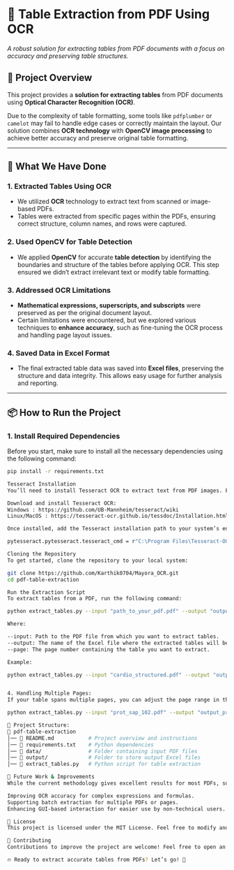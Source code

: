 # 📑 **Table Extraction from PDF Using OCR**  
_A robust solution for extracting tables from PDF documents with a focus on accuracy and preserving table structures._

## 🚀 **Project Overview**  
This project provides a **solution for extracting tables** from PDF documents using **Optical Character Recognition (OCR)**.

Due to the complexity of table formatting, some tools like `pdfplumber` or `camelot` may fail to handle edge cases or correctly maintain the layout. Our solution combines **OCR technology** with **OpenCV image processing** to achieve better accuracy and preserve original table formatting.

---

## 🔧 **What We Have Done**
### **1. Extracted Tables Using OCR**  
- We utilized **OCR** technology to extract text from scanned or image-based PDFs.  
- Tables were extracted from specific pages within the PDFs, ensuring correct structure, column names, and rows were captured.
  
### **2. Used OpenCV for Table Detection**  
- We applied **OpenCV** for accurate **table detection** by identifying the boundaries and structure of the tables before applying OCR. This step ensured we didn’t extract irrelevant text or modify table formatting.

### **3. Addressed OCR Limitations**  
- **Mathematical expressions, superscripts, and subscripts** were preserved as per the original document layout.
- Certain limitations were encountered, but we explored various techniques to **enhance accuracy**, such as fine-tuning the OCR process and handling page layout issues.

### **4. Saved Data in Excel Format**  
- The final extracted table data was saved into **Excel files**, preserving the structure and data integrity. This allows easy usage for further analysis and reporting.

---

## 📦 **How to Run the Project**

### **1. Install Required Dependencies**
Before you start, make sure to install all the necessary dependencies using the following command:
```bash
pip install -r requirements.txt

Tesseract Installation
You’ll need to install Tesseract OCR to extract text from PDF images. Follow these steps:

Download and install Tesseract OCR:
Windows : https://github.com/UB-Mannheim/tesseract/wiki
Linux/MacOS : https://tesseract-ocr.github.io/tessdoc/Installation.html

Once installed, add the Tesseract installation path to your system’s environment variables or specify the path in the script like so:

pytesseract.pytesseract.tesseract_cmd = r"C:\Program Files\Tesseract-OCR\tesseract.exe"

Cloning the Repository
To get started, clone the repository to your local system:

git clone https://github.com/Karthik0704/Mayora_OCR.git
cd pdf-table-extraction

Run the Extraction Script
To extract tables from a PDF, run the following command:

python extract_tables.py --input "path_to_your_pdf.pdf" --output "output.xlsx" --page <page_number>

Where:

--input: Path to the PDF file from which you want to extract tables.
--output: The name of the Excel file where the extracted tables will be saved.
--page: The page number containing the table you want to extract.

Example:

python extract_tables.py --input "cardio_structured.pdf" --output "output_cardio.xlsx" --page 6


4. Handling Multiple Pages:
If your table spans multiple pages, you can adjust the page range in the command as needed:

python extract_tables.py --input "prot_sap_102.pdf" --output "output_prot_sap_102.xlsx" --page_range 50-60

📌 Project Structure:
📁 pdf-table-extraction
│── 📄 README.md           # Project overview and instructions
│── 📄 requirements.txt    # Python dependencies
│── 📂 data/               # Folder containing input PDF files
│── 📂 output/             # Folder to store output Excel files
│── 📜 extract_tables.py   # Python script for table extraction

📝 Future Work & Improvements
While the current methodology gives excellent results for most PDFs, some complex cases may still result in slightly imperfect extractions. Future work may include:

Improving OCR accuracy for complex expressions and formulas.
Supporting batch extraction for multiple PDFs or pages.
Enhancing GUI-based interaction for easier use by non-technical users.

📜 License
This project is licensed under the MIT License. Feel free to modify and use it as per your requirements. 😊

🤝 Contributing
Contributions to improve the project are welcome! Feel free to open an issue or submit a pull request to help make this tool even more powerful.

🔥 Ready to extract accurate tables from PDFs? Let’s go! 🚀